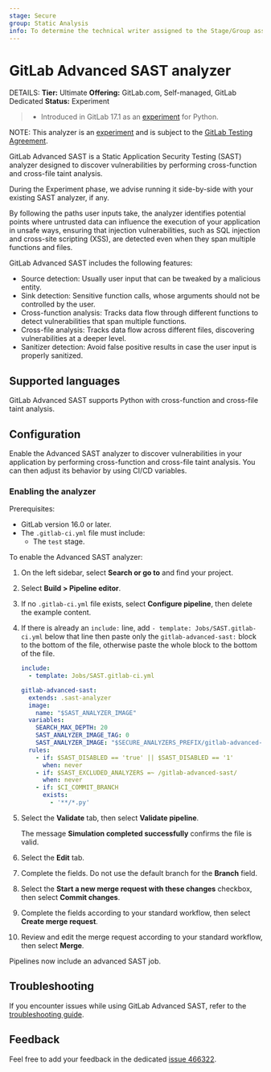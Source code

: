 ```yaml
---
stage: Secure
group: Static Analysis
info: To determine the technical writer assigned to the Stage/Group associated with this page, see https://handbook.gitlab.com/handbook/product/ux/technical-writing/#assignments
---
```


# GitLab Advanced SAST analyzer

DETAILS:
**Tier:** Ultimate
**Offering:** GitLab.com, Self-managed, GitLab Dedicated
**Status:** Experiment

> - Introduced in GitLab 17.1 as an [experiment](../../../policy/experiment-beta-support.md) for Python.

NOTE:
This analyzer is an [experiment](../../../policy/experiment-beta-support.md)
and is subject to the [GitLab Testing Agreement](https://handbook.gitlab.com/handbook/legal/testing-agreement/).

GitLab Advanced SAST is a Static Application Security Testing (SAST) analyzer
designed to discover vulnerabilities by performing cross-function and cross-file taint analysis.

During the Experiment phase, we advise running it side-by-side with your existing SAST analyzer, if any.

By following the paths user inputs take, the analyzer identifies potential points
where untrusted data can influence the execution of your application in unsafe ways,
ensuring that injection vulnerabilities, such as SQL injection and cross-site scripting (XSS),
are detected even when they span multiple functions and files.

GitLab Advanced SAST includes the following features:

- Source detection: Usually user input that can be tweaked by a malicious entity.
- Sink detection: Sensitive function calls, whose arguments should not be controlled by the user.
- Cross-function analysis: Tracks data flow through different functions to detect vulnerabilities that span multiple functions.
- Cross-file analysis: Tracks data flow across different files, discovering vulnerabilities at a deeper level.
- Sanitizer detection: Avoid false positive results in case the user input is properly sanitized.

## Supported languages

GitLab Advanced SAST supports Python with cross-function and cross-file taint analysis.

## Configuration

Enable the Advanced SAST analyzer to discover vulnerabilities in your application by performing
cross-function and cross-file taint analysis. You can then adjust its behavior by using CI/CD
variables.

### Enabling the analyzer

Prerequisites:

- GitLab version 16.0 or later.
- The `.gitlab-ci.yml` file must include:
  - The `test` stage.

To enable the Advanced SAST analyzer:

1. On the left sidebar, select **Search or go to** and find your project.
1. Select **Build > Pipeline editor**.
1. If no `.gitlab-ci.yml` file exists, select **Configure pipeline**, then delete the example
   content.
1. If there is already an `include:` line, add `- template: Jobs/SAST.gitlab-ci.yml`
   below that line then paste only the `gitlab-advanced-sast:` block to the bottom of the file,
   otherwise paste the whole block to the bottom of the file.

   ```yaml
   include:
     - template: Jobs/SAST.gitlab-ci.yml

   gitlab-advanced-sast:
     extends: .sast-analyzer
     image:
       name: "$SAST_ANALYZER_IMAGE"
     variables:
       SEARCH_MAX_DEPTH: 20
       SAST_ANALYZER_IMAGE_TAG: 0
       SAST_ANALYZER_IMAGE: "$SECURE_ANALYZERS_PREFIX/gitlab-advanced-sast:$SAST_ANALYZER_IMAGE_TAG$SAST_IMAGE_SUFFIX"
     rules:
       - if: $SAST_DISABLED == 'true' || $SAST_DISABLED == '1'
         when: never
       - if: $SAST_EXCLUDED_ANALYZERS =~ /gitlab-advanced-sast/
         when: never
       - if: $CI_COMMIT_BRANCH
         exists:
           - '**/*.py'
   ```

1. Select the **Validate** tab, then select **Validate pipeline**.

   The message **Simulation completed successfully** confirms the file is valid.
1. Select the **Edit** tab.
1. Complete the fields. Do not use the default branch for the **Branch** field.
1. Select the **Start a new merge request with these changes** checkbox, then select **Commit
   changes**.
1. Complete the fields according to your standard workflow, then select **Create
   merge request**.
1. Review and edit the merge request according to your standard workflow, then select **Merge**.

Pipelines now include an advanced SAST job.

## Troubleshooting

If you encounter issues while using GitLab Advanced SAST, refer to the [troubleshooting guide](troubleshooting.md).

## Feedback

Feel free to add your feedback in the dedicated [issue 466322](https://gitlab.com/gitlab-org/gitlab/-/issues/466322).

